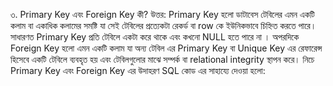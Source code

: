 ৩. Primary Key এবং Foreign Key কী?
উত্তর: Primary Key হলো ডাটাবেস টেবিলের এমন একটি কলাম বা একাধিক কলামের সমষ্টি যা সেই টেবিলের প্রত্যেকটা রেকর্ড বা row কে ইউনিকভাবে চিহ্নিত করতে পারে। সাধারণত Primary Key প্রতি টেবিলে একটা করে থাকে এবং কখনো  NULL হতে পারে না ।
অপরদিকে Foreign Key হলো এমন একটি কলাম যা অন্য টেবিল এর Primary Key বা Unique Key এর রেফারেন্স হিসেবে একটি টেবিলে ব্যবহৃত হয় এবং টেবিলগুলোর মাঝে সম্পর্ক বা relational integrity স্থাপন করে। নিচে Primary Key এবং Foreign Key এর উদাহরণ SQL কোড এর সাহায্যে দেওয়া হলো:
